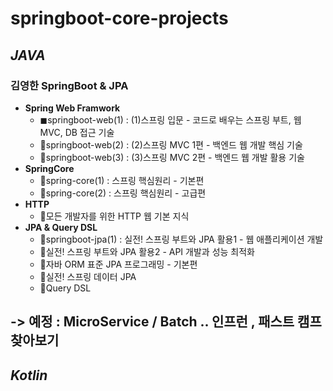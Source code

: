 # springboot-core-projects

## ***JAVA***
### 김영한 SpringBoot & JPA 
- **Spring Web Framwork**
  - ◼springboot-web(1) : (1)스프링 입문 - 코드로 배우는 스프링 부트, 웹 MVC, DB 접근 기술
  - 🔹springboot-web(2) : (2)스프링 MVC 1편 - 백엔드 웹 개발 핵심 기술
  - 🔹springboot-web(3) : (3)스프링 MVC 2편 - 백엔드 웹 개발 활용 기술
- **SpringCore**
  - 🔹spring-core(1) : 스프링 핵심원리 - 기본편
  - 🔹spring-core(2) : 스프링 핵심원리 - 고급편
- **HTTP**
  - 🔹모든 개발자를 위한 HTTP 웹 기본 지식
- **JPA & Query DSL**
  - 🔸springboot-jpa(1) : 실전! 스프링 부트와 JPA 활용1 - 웹 애플리케이션 개발 
  - 🔹실전! 스프링 부트와 JPA 활용2 - API 개발과 성능 최적화
  - 🔹자바 ORM 표준 JPA 프로그래밍 - 기본편
  - 🔹실전! 스프링 데이터 JPA
  - 🔹Query DSL

-> 예정 : MicroService / Batch .. 인프런 , 패스트 캠프 찾아보기
---
## ***Kotlin***
